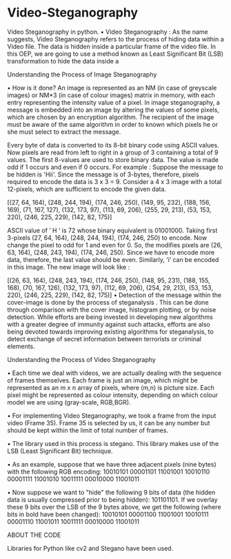 # Video-Steganography
Video Steganography in python.
• Video Steganography : As the name suggests, Video Steganography refers to the process of hiding data within a Video file. The data is hidden inside a particular frame of the video file. In this OEP, we are going to use a method known as Least Significant Bit (LSB) transformation to hide the data inside a

Understanding the Process of Image Steganography

• How is it done? An image is represented as an NM (in case of greyscale images) or NM*3 (in case of colour images) matrix in memory, with each entry representing the intensity value of a pixel. In image steganography, a message is embedded into an image by altering the values of some pixels, which are chosen by an encryption algorithm. The recipient of the image must be aware of the same algorithm in order to known which pixels he or she must select to extract the message.

Every byte of data is converted to its 8-bit binary code using ASCII values. Now pixels are read from left to right in a group of 3 containing a total of 9 values. The first 8-values are used to store binary data. The value is made odd if 1 occurs and even if 0 occurs. For example : Suppose the message to be hidden is 'Hii'. Since the message is of 3-bytes, therefore, pixels required to encode the data is 3 x 3 = 9. Consider a 4 x 3 image with a total 12-pixels, which are sufficient to encode the given data.

[(27, 64, 164), (248, 244, 194), (174, 246, 250), (149, 95, 232), (188, 156, 169), (71, 167, 127), (132, 173, 97), (113, 69, 206), (255, 29, 213), (53, 153, 220), (246, 225, 229), (142, 82, 175)]

ASCII value of ‘ H ‘ is 72 whose binary equivalent is 01001000. Taking first 3-pixels (27, 64, 164), (248, 244, 194), (174, 246, 250) to encode. Now change the pixel to odd for 1 and even for 0. So, the modifies pixels are (26, 63, 164), (248, 243, 194), (174, 246, 250). Since we have to encode more data, therefore, the last value should be even. Similarly, ‘i‘ can be encoded in this image. The new image will look like :

[(26, 63, 164), (248, 243, 194), (174, 246, 250), (148, 95, 231), (188, 155, 168), (70, 167, 126), (132, 173, 97), (112, 69, 206), (254, 29, 213), (53, 153, 220), (246, 225, 229), (142, 82, 175)] • Detection of the message within the cover-image is done by the process of steganalysis . This can be done through comparison with the cover image, histogram plotting, or by noise detection. While efforts are being invested in developing new algorithms with a greater degree of immunity against such attacks, efforts are also being devoted towards improving existing algorithms for steganalysis, to detect exchange of secret information between terrorists or criminal elements.

Understanding the Process of Video Steganography

• Each time we deal with videos, we are actually dealing with the sequence of frames themselves. Each frame is just an image, which might be represented as an m x n array of pixels, where (m,n) is picture size. Each pixel might be represented as colour intensity, depending on which colour model we are using (gray-scale, RGB,BGR).

• For implementing Video Steganography, we took a frame from the input video (Frame 35). Frame 35 is selected by us, it can be any number but should be kept within the limit of total number of frames.

• The library used in this process is stegano. This library makes use of the LSB (Least Significant Bit) technique.

• As an example, suppose that we have three adjacent pixels (nine bytes) with the following RGB encoding: 10010101 00001101 11001001 10010110 00001111 11001010 10011111 00010000 11001011

• Now suppose we want to "hide" the following 9 bits of data (the hidden data is usually compressed prior to being hidden): 101101101. If we overlay these 9 bits over the LSB of the 9 bytes above, we get the following (where bits in bold have been changed): 10010101 00001100 11001001 10010111 00001110 11001011 10011111 00010000 11001011

ABOUT THE CODE

Libraries for Python like cv2 and Stegano have been used.
